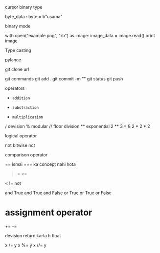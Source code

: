 cursor
binary type

byte_data : byte = b"usama"

binary mode

with open("example.png", "rb") as image:
    image_data = image.read()
    print image


Type casting

pylance

git clone url

git commands
git add .
git commit -m ""
git status
git push


operators

+     addition
-     substraction
*     multiplication
/     devision
%     modular
//    floor division
**    exponential        2 ** 3 = 8           2 * 2 * 2


logical operator

not
bitwise not



comparison operator

==           ismai === ka concept nahi hota
>=
<=
>
<
!=
not





and     True and True and False
or     True or True or False




assignment operator
=
+=
-=


devision return karta h float


x /= y
x %= y
x //= y



